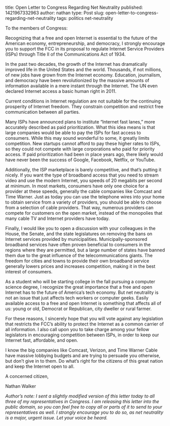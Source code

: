 title: Open Letter to Congress Regarding Net Neutrality
published: 1421967332963
author: nathan
type: Post
slug: open-letter-to-congress-regarding-net-neutrality
tags: politics
net-neutrality



To the members of Congress:

Recognizing that a free and open Internet is essential to the future of the American economy, entrepreneurship, and democracy, I strongly encourage you to support the FCC in its proposal to regulate Internet Service Providers (ISPs) through Title II of the Communications Act of 1934.

In the past two decades, the growth of the Internet has dramatically improved life in the United States and the world. Thousands, if not millions, of new jobs have grown from the Internet economy. Education, journalism, and democracy have been revolutionized by the massive amounts of information available in a mere instant through the Internet. The UN even declared Internet access a basic human right in 2011.

Current conditions in Internet regulation are not suitable for the continuing prosperity of Internet freedom. They constrain competition and restrict free communication between all parties.

Many ISPs have announced plans to institute “Internet fast lanes,” more accurately described as paid prioritization. What this idea means is that large companies would be able to pay the ISPs for fast access to consumers. While this may sound wonderful to some, it greatly limits competition. New startups cannot afford to pay these higher rates to ISPs, so they could not compete with large corporations who paid for priority access. If paid prioritization had been in place years ago, there likely would have never been the success of Google, Facebook, Netflix, or YouTube.

Additionally, the ISP marketplace is barely competitive, and that’s putting it nicely. If you want the type of broadband access that you need to stream video and use the modern Internet, you speeds of 20 megabits per second at minimum. In most markets, consumers have only one choice for a provider at these speeds, generally the cable companies like Comcast and Time Warner. Just as today you can use the telephone wires into your home to obtain service from a variety of providers, you should be able to choose from a selection of cable providers. That way, numerous providers can compete for customers on the open market, instead of the monopolies that many cable TV and Internet providers have today.

Finally, I would like you to open a discussion with your colleagues in the House, the Senate, and the state legislatures on removing the bans on Internet services provided by municipalities. Municipally-sponsored broadband services have often proven beneficial to consumers in the regions where they are permitted, but a large number of states have banned them due to the great influence of the telecommunications giants. The freedom for cities and towns to provide their own broadband service generally lowers prices and increases competition, making it in the best interest of consumers.

As a student who will be starting college in the fall pursuing a computer science degree, I recognize the great importance that a free and open Internet has to the future of America’s tech economy. But net neutrality is not an issue that just affects tech workers or computer geeks. Easily available access to a free and open Internet is something that affects all of us: young or old, Democrat or Republican, city dweller or rural farmer.

For these reasons, I sincerely hope that you will vote against any legislation that restricts the FCC’s ability to protect the Internet as a common carrier of all information. I also call upon you to take charge among your fellow legislators in encouraging competition between ISPs, in order to keep our Internet fast, affordable, and open.

I know the big companies like Comcast, Verizon, and Time Warner Cable have massive lobbying budgets and are trying to persuade you otherwise, but don’t give in to them. Do what’s right for the citizens of this great nation and keep the Internet open to all.

A concerned citizen, 

Nathan Walker

_Author’s note: I sent a slightly modified version of this letter today to all three of my representatives in Congress. I am releasing this letter into the public domain, so you can feel free to copy all or parts of it to send to your representatives as well. I strongly encourage you to do so, as net neutrality is a major, urgent issue. Let your voice be heard._